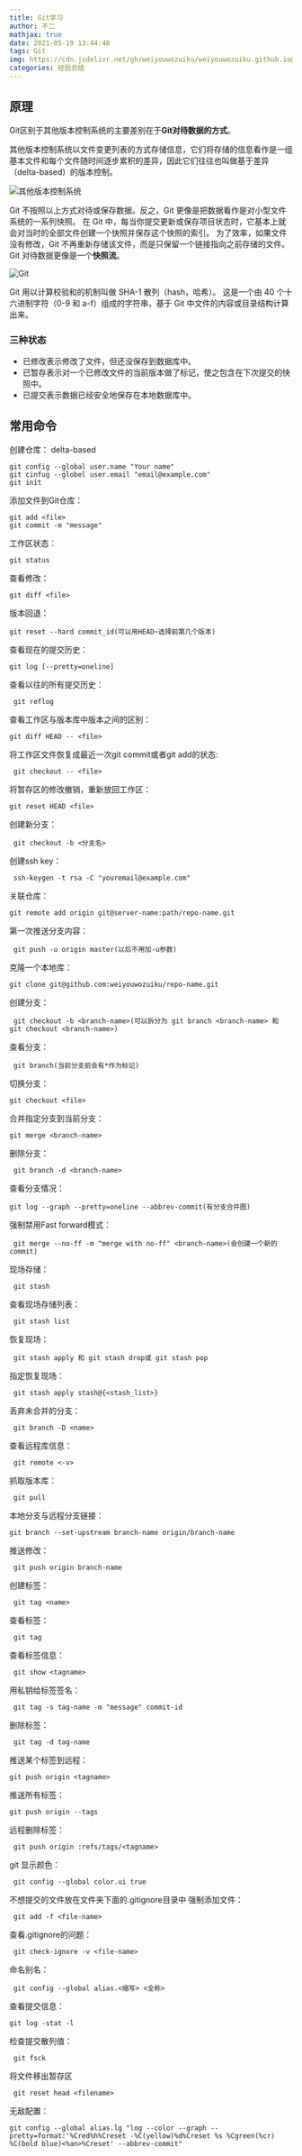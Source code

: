 ```yaml
---
title: Git学习
author: 不二
mathjax: true
date: 2021-05-19 13:44:48
tags: Git
img: https://cdn.jsdelivr.net/gh/weiyouwozuiku/weiyouwozuiku.github.io@src/themes/hexo-theme-matery/source/medias/featureimages/git.jpg
categories: 经验总结
---
```


## 原理

Git区别于其他版本控制系统的主要差别在于**Git对待数据的方式**。

其他版本控制系统以文件变更列表的方式存储信息，它们将存储的信息看作是一组基本文件和每个文件随时间逐步累积的差异，因此它们往往也叫做基于差异（delta-based）的版本控制。

![其他版本控制系统](https://cdn.jsdelivr.net/gh/weiyouwozuiku/weiyouwozuiku.github.io@src/source/_posts/Git学习/deltas.png)

Git 不按照以上方式对待或保存数据。反之，Git 更像是把数据看作是对小型文件系统的一系列快照。 在 Git 中，每当你提交更新或保存项目状态时，它基本上就会对当时的全部文件创建一个快照并保存这个快照的索引。 为了效率，如果文件没有修改，Git 不再重新存储该文件，而是只保留一个链接指向之前存储的文件。 Git 对待数据更像是一个**快照流**。

![Git](https://cdn.jsdelivr.net/gh/weiyouwozuiku/weiyouwozuiku.github.io@src/source/_posts/Git学习/snapshots.png)

Git 用以计算校验和的机制叫做 SHA-1 散列（hash，哈希）。 这是一个由 40 个十六进制字符（0-9 和 a-f）组成的字符串，基于 Git 中文件的内容或目录结构计算出来。

### 三种状态

- 已修改表示修改了文件，但还没保存到数据库中。
- 已暂存表示对一个已修改文件的当前版本做了标记，使之包含在下次提交的快照中。
- 已提交表示数据已经安全地保存在本地数据库中。


## 常用命令

创建仓库：
delta-based
 ```shell
 git config --global user.name "Your name"
 git cinfug --globel user.email "email@example.com"
 git init
 ```

添加文件到Git仓库：

 ```shell
 git add <file>
 git commit -m "message"
 ```

工作区状态：

 ```shell
 git status
 ```
查看修改：

 ```shell
 git diff <file>
 ```

版本回退：

 ```shell
 git reset --hard commit_id(可以用HEAD~选择前第几个版本)
 ```

查看现在的提交历史：

 ```shell
 git log [--pretty=oneline]
 ```

查看以往的所有提交历史：

```shell
 git reflog
```

查看工作区与版本库中版本之间的区别：

 ```shell
 git diff HEAD -- <file>
 ```

将工作区文件恢复成最近一次git commit或者git add的状态:

```shell
 git checkout -- <file>
```

将暂存区的修改撤销，重新放回工作区：

 ```shell
 git reset HEAD <file>
 ```

创建新分支：

```shell
 git checkout -b <分支名>
```

创建ssh key：

```shell
 ssh-keygen -t rsa -C "youremail@example.com"
```

关联仓库：

 ```shell
 git remote add origin git@server-name:path/repo-name.git
 ```

第一次推送分支内容：

```shell
 git push -u origin master(以后不用加-u参数)
```

克隆一个本地库：

 ```shell
 git clone git@github.com:weiyouwozuiku/repo-name.git
 ```

创建分支：

```shell
 git checkout -b <branch-name>(可以拆分为 git branch <branch-name> 和 git checkout <branch-name>)
```

查看分支：

```shell
 git branch(当前分支前会有*作为标记)
```

切换分支：

 ```shell
 git checkout <file>
 ```

合并指定分支到当前分支：

 ```shell
 git merge <branch-name>
 ```

删除分支：

```shell
 git branch -d <branch-name>
```

查看分支情况：

 ```shell
 git log --graph --pretty=oneline --abbrev-commit(有分支合并图)
 ```

强制禁用Fast forward模式：

```shell
 git merge --no-ff -m "merge with no-ff" <branch-name>(会创建一个新的commit)
```

现场存储：

```shell
 git stash
```

查看现场存储列表：

```shell
 git stash list
```

恢复现场：

```shell
 git stash apply 和 git stash drop或 git stash pop
```

指定恢复现场：

```shell
 git stash apply stash@{<stash_list>}
```

丢弃未合并的分支：

```shell
 git branch -D <name>
```

查看远程库信息：

```shell
 git remote <-v>
```

抓取版本库：

```shell
 git pull
```

本地分支与远程分支链接：

 ```shell
 git branch --set-upstream branch-name origin/branch-name
 ```

推送修改：

```shell
 git push origin branch-name
```

创建标签：

```shell
 git tag <name>
```

查看标签：

```shell
 git tag
```

查看标签信息：

```shell
 git show <tagname>
```

用私钥给标签签名：

```shell
 git tag -s tag-name -m "message" commit-id
```

删除标签：

```shell
 git tag -d tag-name
```

推送某个标签到远程：

 ```shell
 git push origin <tagname>
 ```

推送所有标签：

 ```shell
 git push origin --tags
 ```

远程删除标签：

```shell
 git push origin :refs/tags/<tagname>
```

git 显示颜色：

```shell
 git config --global color.ui true
```

不想提交的文件放在文件夹下面的.gitignore目录中
强制添加文件：

```shell
 git add -f <file-name>
```

查看.gitignore的问题：

```shell
 git check-ignore -v <file-name>
```

命名别名：

```shell
 git config --global alias.<缩写> <全称>
```

查看提交信息：

```shell
git log -stat -l
```

检查提交散列值：

```shell
 git fsck
```

 将文件移出暂存区

```shell
 git reset head <filename>
```

无敌配置：

```shell
git config --global alias.lg "log --color --graph --pretty=format:'%Cred%h%Creset -%C(yellow)%d%Creset %s %Cgreen(%cr) %C(bold blue)<%an>%Creset' --abbrev-commit"
```